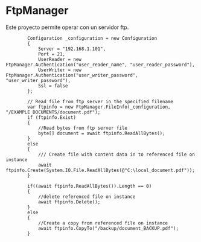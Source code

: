 # FtpManager
Este proyecto permite operar con un servidor ftp.

            Configuration _configuration = new Configuration
            {
                Server = "192.168.1.101",
                Port = 21,
                UserReader = new FtpManager.Authentication("user_reader_name", "user_reader_password"),
                UserWriter = new FtpManager.Authentication("user_writer_password", "user_writer_password"),
                Ssl = false
            };

            // Read file from ftp server in the specified filename
            var ftpinfo = new FtpManager.FileInfo(_configuration, "/EXAMPLE DOCUMENTS/document.pdf");
            if (ftpinfo.Exist)
            {
                //Read bytes from ftp server file
                byte[] document = await ftpinfo.ReadAllBytes();
            }
            else
            {
                /// Create file with content data in to referenced file on instance
                await ftpinfo.Create(System.IO.File.ReadAllBytes(@"C:\local_document.pdf"));
            }

            if((await ftpinfo.ReadAllBytes()).Length == 0)
            {
                //delete referenced file on instance
                await ftpinfo.Delete();
            }
            else
            {
                //Create a copy from referenced file on instance
                await ftpinfo.CopyTo("/backup/document_BACKUP.pdf");
            }
